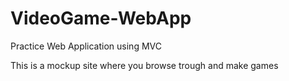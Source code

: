 # VideoGame-WebApp
Practice Web Application using MVC

This is a mockup site where you browse trough and make games
